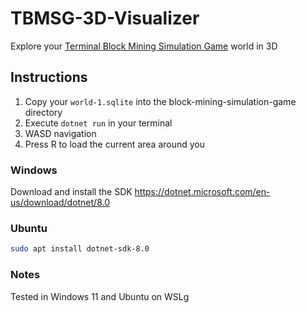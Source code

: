 # TBMSG-3D-Visualizer
Explore your [Terminal Block Mining Simulation Game](https://github.com/RobertElderSoftware/robert-elder-software-java-modules/releases) world in 3D


## Instructions
1. Copy your `world-1.sqlite` into the block-mining-simulation-game directory
1. Execute `dotnet run` in your terminal
1. WASD navigation
1. Press R to load the current area around you

### Windows
Download and install the SDK
https://dotnet.microsoft.com/en-us/download/dotnet/8.0

### Ubuntu

```sh
sudo apt install dotnet-sdk-8.0
```


### Notes
Tested in Windows 11 and Ubuntu on WSLg 
